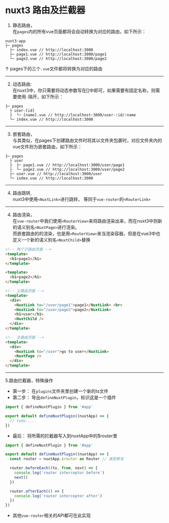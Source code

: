 # nuxt3 路由及拦截器

1. 静态路由，<br>
在`pages`内的所有vue页面都将会自动转换为对应的路由，如下所示：

```
nuxt3-app
├─ pages
  ├─ index.vue // http://localhost:3000
  ├─ page1.vue // http://localhost:3000/page1
  └─ page2.vue // http://localhost:3000/page2
```
↑ pages下的三个`.vue`文件都将转换为对应的路由

---
2. 动态路由:<br>
在nuxt3中，你只需要将动态参数写在[]中即可，如果需要有固定名称，则需要使用`-`隔开，如下所示：
```
├─ pages
  ├ user-[id]
  ├  └─ [name].vue // http://localhost:3000/user-:id/:name
  └─ index.vue // http://localhost:3000
```
---
3. 嵌套路由，<br>
与其类似，在pages下创建路由文件时将其以文件夹包裹时，对应文件夹内的vue文件则为嵌套路由，如下所示：
```
├─ pages
  ├ user
  ├  ├─ page1.vue // http://localhost:3000/user/page1
  ├  └─ page2.vue // http://localhost:3000/user/page2
  ├─ user.vue // http://localhost:3000/user
  └─ index.vue // http://localhost:3000
```
---
4. 路由跳转,<br>
nuxt3中使用`<NuxtLink>`进行跳转， 等同于`vue-router`的`<RouterLink>`
---
4. 路由渲染，<br>
在`vue-router`中我们使用`<RouterView>`来将路由渲染出来，而在nuxt3中则新的语义别名`<NuxtPage>`进行渲染。<br>
而嵌套路由的的渲染，也是用`<RouterView>`来当渲染容器，但是在vue3中也定义一个新的语义别名`<NuxtChild>`替换
```html
<!-- 两个子路由页面 -->
<template>
  <h1>page1</h1>
</template>

<template>
  <h1>page2</h1>
</template>

<!-- 父路由页面 -->
<template>
  <div>
    <NuxtLink to="/user/page1">page1</NuxtLink> <br>
    <NuxtLink to="/user/page2">page2</NuxtLink>
    <h1>user</h1>
    <NuxtChild />
  </div>
</template>

<!-- 主路由页面 -->
<template>
  <div>
    <NuxtLink to="/user">go to user</NuxtLink>
    <NuxtPage />
  </div>
</template>
```
---
5.路由拦截器，特殊操作
- 第一步： 在`plugins`文件夹里创建一个新的ts文件
- 第二步： 导出`defineNuxtPlugin`，标识这是一个插件
```ts
import { defineNuxtPlugin } from '#app'

export default defineNuxtPlugin((nuxtApp) => {
  // todo....
})
```
- 最后： 将所需的拦截器写入到nuxtApp中的$router里
```ts
import { defineNuxtPlugin } from '#app'

export default defineNuxtPlugin((nuxtApp) => {
  const router = nuxtApp.$router as Router // 类型断言

  router.beforeEach((to, from, next) => {
    console.log('router interceptor before')
    next()
  })

  router.afterEach(() => {
    console.log('router interceptor after')
  })
})
```
- 其他`vue-router`相关的API都可在此实现